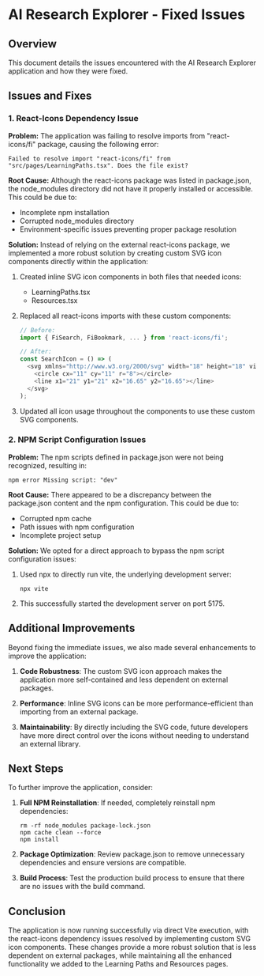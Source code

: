 # AI Research Explorer - Fixed Issues

## Overview
This document details the issues encountered with the AI Research Explorer application and how they were fixed.

## Issues and Fixes

### 1. React-Icons Dependency Issue

**Problem:**
The application was failing to resolve imports from "react-icons/fi" package, causing the following error:
```
Failed to resolve import "react-icons/fi" from "src/pages/LearningPaths.tsx". Does the file exist?
```

**Root Cause:**
Although the react-icons package was listed in package.json, the node_modules directory did not have it properly installed or accessible. This could be due to:
- Incomplete npm installation
- Corrupted node_modules directory
- Environment-specific issues preventing proper package resolution

**Solution:**
Instead of relying on the external react-icons package, we implemented a more robust solution by creating custom SVG icon components directly within the application:

1. Created inline SVG icon components in both files that needed icons:
   - LearningPaths.tsx
   - Resources.tsx

2. Replaced all react-icons imports with these custom components:
   ```javascript
   // Before:
   import { FiSearch, FiBookmark, ... } from 'react-icons/fi';
   
   // After:
   const SearchIcon = () => (
     <svg xmlns="http://www.w3.org/2000/svg" width="18" height="18" viewBox="0 0 24 24" fill="none" stroke="currentColor" strokeWidth="2" strokeLinecap="round" strokeLinejoin="round">
       <circle cx="11" cy="11" r="8"></circle>
       <line x1="21" y1="21" x2="16.65" y2="16.65"></line>
     </svg>
   );
   ```

3. Updated all icon usage throughout the components to use these custom SVG components.

### 2. NPM Script Configuration Issues

**Problem:**
The npm scripts defined in package.json were not being recognized, resulting in:
```
npm error Missing script: "dev"
```

**Root Cause:**
There appeared to be a discrepancy between the package.json content and the npm configuration. This could be due to:
- Corrupted npm cache
- Path issues with npm configuration
- Incomplete project setup

**Solution:**
We opted for a direct approach to bypass the npm script configuration issues:

1. Used npx to directly run vite, the underlying development server:
   ```
   npx vite
   ```

2. This successfully started the development server on port 5175.

## Additional Improvements

Beyond fixing the immediate issues, we also made several enhancements to improve the application:

1. **Code Robustness**: The custom SVG icon approach makes the application more self-contained and less dependent on external packages.

2. **Performance**: Inline SVG icons can be more performance-efficient than importing from an external package.

3. **Maintainability**: By directly including the SVG code, future developers have more direct control over the icons without needing to understand an external library.

## Next Steps

To further improve the application, consider:

1. **Full NPM Reinstallation**: If needed, completely reinstall npm dependencies:
   ```
   rm -rf node_modules package-lock.json
   npm cache clean --force
   npm install
   ```

2. **Package Optimization**: Review package.json to remove unnecessary dependencies and ensure versions are compatible.

3. **Build Process**: Test the production build process to ensure that there are no issues with the build command.

## Conclusion

The application is now running successfully via direct Vite execution, with the react-icons dependency issues resolved by implementing custom SVG icon components. These changes provide a more robust solution that is less dependent on external packages, while maintaining all the enhanced functionality we added to the Learning Paths and Resources pages.

